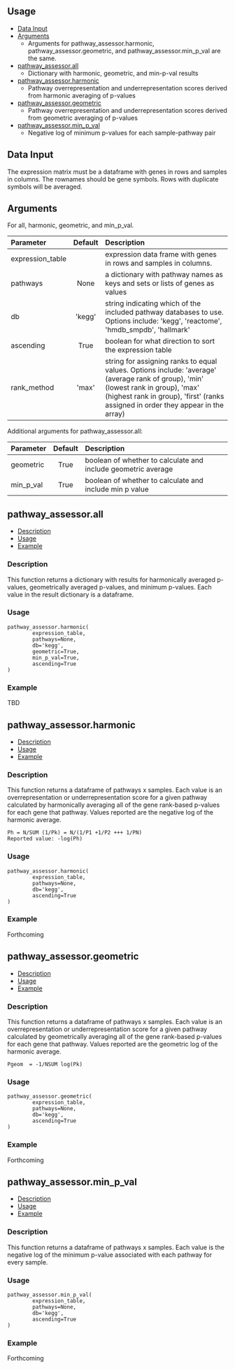 ## Usage
- [Data Input](#data-input)
- [Arguments](#arguments)
   - Arguments for pathway_assessor.harmonic, pathway_assessor.geometric, and pathway_assessor.min_p_val are the same.
- [pathway_assessor.all](#all)
   - Dictionary with harmonic, geometric, and min-p-val results
- [pathway_assessor.harmonic](#harmonic)
   - Pathway overrepresentation and underrepresentation scores derived from harmonic averaging of p-values
- [pathway_assessor.geometric](#geometric)
   - Pathway overrepresentation and underrepresentation scores derived from geometric averaging of p-values
- [pathway_assessor.min_p_val](#minpval)
   - Negative log of minimum p-values for each sample-pathway pair


## Data Input
The expression matrix must be a dataframe with genes in rows and samples in columns. 
The rownames should be gene symbols. Rows with duplicate symbols will be averaged.

## Arguments
For all, harmonic, geometric, and min_p_val.

| Parameter                 | Default       | Description   |	
| :------------------------ |:-------------:| :-------------|
| expression_table	       |	          | expression data frame with genes in rows and samples in columns.
| pathways         | None           |a dictionary with pathway names as keys and sets or lists of genes as values
| db 	       |	'kegg'	            |string indicating which of the included pathway databases to use. Options include: 'kegg', 'reactome', 'hmdb_smpdb', 'hallmark'
| ascending  		       | True	           | boolean for what direction to sort the expression table
| rank_method  		       | 'max'	           | string for assigning ranks to equal values. Options include: 'average' (average rank of group), 'min' (lowest rank in group), 'max' (highest rank in group), 'first' (ranks assigned in order they appear in the array)

Additional arguments for pathway_assessor.all:

| Parameter                 | Default       | Description   |	
| :------------------------ |:-------------:| :-------------|
| geometric	       |True	          | boolean of whether to calculate and include geometric average
| min_p_val         | True           |boolean of whether to calculate and include min p value

## pathway_assessor.all
- [Description](#description)
- [Usage](#usage)
- [Example](#example)


### Description

This function returns a dictionary with results for harmonically averaged p-values, 
geometrically averaged p-values, and minimum p-values. Each value in the result dictionary
is a dataframe.

### Usage
```
pathway_assessor.harmonic(
        expression_table,
        pathways=None,
        db='kegg',
        geometric=True,
        min_p_val=True,
        ascending=True
)
```

### Example
TBD

## pathway_assessor.harmonic
- [Description](#description)
- [Usage](#usage)
- [Example](#example)


### Description

This function returns a dataframe of pathways x samples. 
Each value is an overrepresentation or underrepresentation score for a given pathway 
calculated by harmonically averaging all of the gene rank-based p-values for each gene 
that pathway. Values reported are the negative log of the harmonic average.

```
Ph = N/SUM (1/Pk) = N/(1/P1 +1/P2 +++ 1/PN)
Reported value: -log(Ph)
```

### Usage
```
pathway_assessor.harmonic(
        expression_table,
        pathways=None,
        db='kegg',
        ascending=True
)
```

### Example
Forthcoming


## pathway_assessor.geometric
- [Description](#description)
- [Usage](#usage)
- [Example](#example)


### Description

This function returns a dataframe of pathways x samples. 
Each value is an overrepresentation or underrepresentation score for a given pathway 
calculated by geometrically averaging all of the gene rank-based p-values for each gene 
that pathway. Values reported are the geometric log of the harmonic average.

```
Pgeom  = -1/NSUM log(Pk)
```
### Usage
```
pathway_assessor.geometric(
        expression_table,
        pathways=None,
        db='kegg',
        ascending=True
)
```

### Example
Forthcoming

## pathway_assessor.min_p_val
- [Description](#description)
- [Usage](#usage)
- [Example](#example)


### Description

This function returns a dataframe of pathways x samples. 
Each value is the negative log of the minimum p-value associated with each 
pathway for every sample. 

### Usage
```
pathway_assessor.min_p_val(
        expression_table,
        pathways=None,
        db='kegg',
        ascending=True
)
```

### Example
Forthcoming
